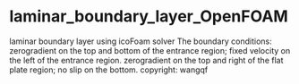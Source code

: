 # laminar_boundary_layer_OpenFOAM
laminar boundary layer using icoFoam solver
The boundary conditions:
zerogradient on the top and bottom of the entrance region; fixed velocity on the left of the entrance region. zerogradient on the top and right of the flat plate region; no slip on the bottom.
copyright: wangqf
